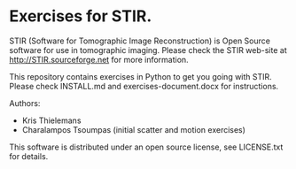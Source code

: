 # Exercises for STIR.

STIR (Software for Tomographic Image Reconstruction) is 
Open Source software for use in tomographic imaging. 
Please check the STIR web-site at http://STIR.sourceforge.net for more
information.

This repository contains exercises in Python to get you going
with STIR. Please check INSTALL.md and 
exercises-document.docx for instructions.

Authors:
- Kris Thielemans
- Charalampos Tsoumpas (initial scatter and motion exercises)

This software is distributed under an open source license, see LICENSE.txt
for details.


